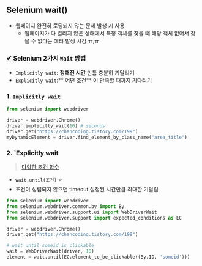 ## Selenium wait()
- 웹페이지 완전히 로딩되지 않는 문제 발생 시 사용
  - 웹페이지가 다 열리지 않은 상태에서 특정 객체를 찾을 떄 해당 객체 없어서 찾을 수 없다는 에러 발생 시킴 ㅠ,ㅠ

### ✔ Selenium 2가지 `Wait` 방법
- `Implicitly wait`: **정해진 시간** 만틈 충분히 기달리기
- `Explicitly wait`:** 어떤 조건** 이 만족할 때까지 기다리기

### 1. `Implicitly wait`
```python
from selenium import webdriver

driver = webdriver.Chrome()
driver.implicitly_wait(10) # seconds
driver.get("https://chancoding.tistory.com/199")
myDynamicElement = driver.find_element_by_class_name("area_title")
```

### 2. `Explicitly wait 
> [다양한 조건 함수](https://selenium-python.readthedocs.io/api.html#module-selenium.webdriver.support.expected_conditions)
- `wait.until(조건)` ⭐
- 조건이 성립되지 않으면 timeout 설정된 시간만큼 최대한 기달림
```python
from selenium import webdriver
from selenium.webdriver.common.by import By
from selenium.webdriver.support.ui import WebDriverWait
from selenium.webdriver.support import expected_conditions as EC

driver = webdriver.Chrome()
driver.get("https://chancoding.tistory.com/199")

# wait until someid is clickable
wait = WebDriverWait(driver, 10)
element = wait.until(EC.element_to_be_clickable((By.ID, 'someid')))
```

